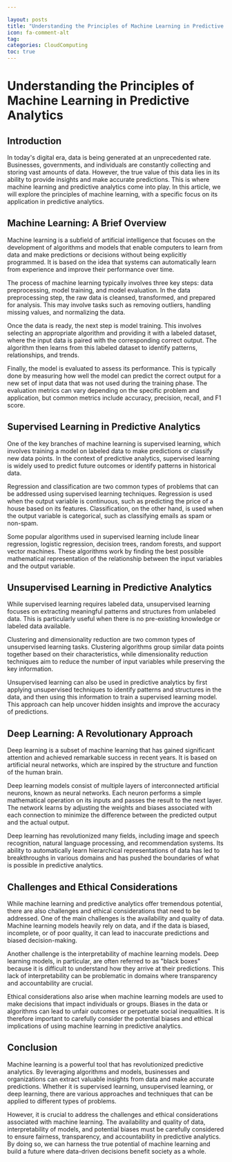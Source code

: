 ```yaml
---

layout: posts
title: "Understanding the Principles of Machine Learning in Predictive Analytics"
icon: fa-comment-alt
tag:      
categories: CloudComputing
toc: true
---
```




# Understanding the Principles of Machine Learning in Predictive Analytics

## Introduction

In today's digital era, data is being generated at an unprecedented rate. Businesses, governments, and individuals are constantly collecting and storing vast amounts of data. However, the true value of this data lies in its ability to provide insights and make accurate predictions. This is where machine learning and predictive analytics come into play. In this article, we will explore the principles of machine learning, with a specific focus on its application in predictive analytics.

## Machine Learning: A Brief Overview

Machine learning is a subfield of artificial intelligence that focuses on the development of algorithms and models that enable computers to learn from data and make predictions or decisions without being explicitly programmed. It is based on the idea that systems can automatically learn from experience and improve their performance over time.

The process of machine learning typically involves three key steps: data preprocessing, model training, and model evaluation. In the data preprocessing step, the raw data is cleansed, transformed, and prepared for analysis. This may involve tasks such as removing outliers, handling missing values, and normalizing the data.

Once the data is ready, the next step is model training. This involves selecting an appropriate algorithm and providing it with a labeled dataset, where the input data is paired with the corresponding correct output. The algorithm then learns from this labeled dataset to identify patterns, relationships, and trends.

Finally, the model is evaluated to assess its performance. This is typically done by measuring how well the model can predict the correct output for a new set of input data that was not used during the training phase. The evaluation metrics can vary depending on the specific problem and application, but common metrics include accuracy, precision, recall, and F1 score.

## Supervised Learning in Predictive Analytics

One of the key branches of machine learning is supervised learning, which involves training a model on labeled data to make predictions or classify new data points. In the context of predictive analytics, supervised learning is widely used to predict future outcomes or identify patterns in historical data.

Regression and classification are two common types of problems that can be addressed using supervised learning techniques. Regression is used when the output variable is continuous, such as predicting the price of a house based on its features. Classification, on the other hand, is used when the output variable is categorical, such as classifying emails as spam or non-spam.

Some popular algorithms used in supervised learning include linear regression, logistic regression, decision trees, random forests, and support vector machines. These algorithms work by finding the best possible mathematical representation of the relationship between the input variables and the output variable.

## Unsupervised Learning in Predictive Analytics

While supervised learning requires labeled data, unsupervised learning focuses on extracting meaningful patterns and structures from unlabeled data. This is particularly useful when there is no pre-existing knowledge or labeled data available.

Clustering and dimensionality reduction are two common types of unsupervised learning tasks. Clustering algorithms group similar data points together based on their characteristics, while dimensionality reduction techniques aim to reduce the number of input variables while preserving the key information.

Unsupervised learning can also be used in predictive analytics by first applying unsupervised techniques to identify patterns and structures in the data, and then using this information to train a supervised learning model. This approach can help uncover hidden insights and improve the accuracy of predictions.

## Deep Learning: A Revolutionary Approach

Deep learning is a subset of machine learning that has gained significant attention and achieved remarkable success in recent years. It is based on artificial neural networks, which are inspired by the structure and function of the human brain.

Deep learning models consist of multiple layers of interconnected artificial neurons, known as neural networks. Each neuron performs a simple mathematical operation on its inputs and passes the result to the next layer. The network learns by adjusting the weights and biases associated with each connection to minimize the difference between the predicted output and the actual output.

Deep learning has revolutionized many fields, including image and speech recognition, natural language processing, and recommendation systems. Its ability to automatically learn hierarchical representations of data has led to breakthroughs in various domains and has pushed the boundaries of what is possible in predictive analytics.

## Challenges and Ethical Considerations

While machine learning and predictive analytics offer tremendous potential, there are also challenges and ethical considerations that need to be addressed. One of the main challenges is the availability and quality of data. Machine learning models heavily rely on data, and if the data is biased, incomplete, or of poor quality, it can lead to inaccurate predictions and biased decision-making.

Another challenge is the interpretability of machine learning models. Deep learning models, in particular, are often referred to as "black boxes" because it is difficult to understand how they arrive at their predictions. This lack of interpretability can be problematic in domains where transparency and accountability are crucial.

Ethical considerations also arise when machine learning models are used to make decisions that impact individuals or groups. Biases in the data or algorithms can lead to unfair outcomes or perpetuate social inequalities. It is therefore important to carefully consider the potential biases and ethical implications of using machine learning in predictive analytics.

## Conclusion

Machine learning is a powerful tool that has revolutionized predictive analytics. By leveraging algorithms and models, businesses and organizations can extract valuable insights from data and make accurate predictions. Whether it is supervised learning, unsupervised learning, or deep learning, there are various approaches and techniques that can be applied to different types of problems.

However, it is crucial to address the challenges and ethical considerations associated with machine learning. The availability and quality of data, interpretability of models, and potential biases must be carefully considered to ensure fairness, transparency, and accountability in predictive analytics. By doing so, we can harness the true potential of machine learning and build a future where data-driven decisions benefit society as a whole.